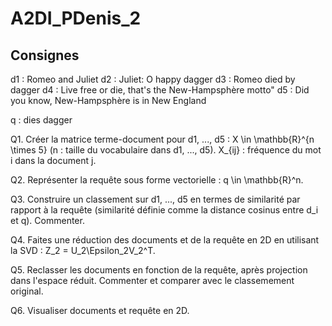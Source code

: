 # A2DI_PDenis_2

## Consignes

d1 : Romeo and Juliet
d2 : Juliet: O happy dagger
d3 : Romeo died by dagger
d4 : Live free or die, that's the New-Hampsphère motto"
d5 : Did you know, New-Hampsphère is in New England

q  : dies dagger

Q1. Créer la matrice terme-document pour d1, ..., d5 : X \in \mathbb{R}^{n \times 5} (n : taille du vocabulaire dans d1, ..., d5). X_{ij} : fréquence du mot i dans la document j.

Q2. Représenter la requête sous forme vectorielle : q \in \mathbb{R}^n.

Q3. Construire un classement sur d1, ..., d5 en termes de similarité par rapport à la requête (similarité définie comme la distance cosinus entre d_i et q). Commenter.

Q4. Faites une réduction des documents et de la requête en 2D en utilisant la SVD : Z_2 = U_2\Epsilon_2V_2^T.

Q5. Reclasser les documents en fonction de la requête, après projection dans l'espace réduit. Commenter et comparer avec le classemement original.

Q6. Visualiser documents et requête en 2D.
